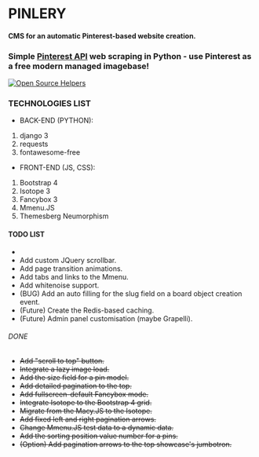 # PINLERY 
#### CMS for an automatic Pinterest-based website creation.
### Simple [Pinterest API](https://github.com/imgVOID/pinlery/blob/new/pinlery/init_api.py) web scraping in Python - use Pinterest as a free modern managed imagebase!
[![Open Source Helpers](https://www.codetriage.com/imgvoid/pinlery/badges/users.svg)](https://www.codetriage.com/imgvoid/pinlery)



### TECHNOLOGIES LIST
* BACK-END (PYTHON):
1. django 3
2. requests
3. fontawesome-free
* FRONT-END (JS, CSS):
1. Bootstrap 4
2. Isotope 3
3. Fancybox 3
4. Mmenu.JS
6. Themesberg Neumorphism 

#### TODO LIST
* 
* Add custom JQuery scrollbar.
* Add page transition animations.
* Add tabs and links to the Mmenu.
* Add whitenoise support.
* (BUG) Add an auto filling for the slug field on a board object creation event.
* (Future) Create the Redis-based caching.
* (Future) Admin panel customisation (maybe Grapelli).
###### DONE
* ~~Add "scroll to top" button.~~
* ~~Integrate a lazy image load.~~
* ~~Add the size field for a pin model.~~
* ~~Add detailed pagination to the top.~~
* ~~Add fullscreen-default Fancybox mode.~~
* ~~Integrate Isotope to the Bootstrap 4 grid.~~
* ~~Migrate from the Macy.JS to the Isotope.~~
* ~~Add fixed left and right pagination arrows.~~
* ~~Change Mmenu.JS test data to a dynamic data.~~
* ~~Add the sorting position value number for a pins.~~
* ~~(Option) Add pagination arrows to the top showcase's jumbotron.~~
